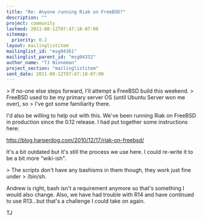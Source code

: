 ```yaml
---
title: "Re: Anyone running Riak on FreeBSD?"
description: ""
project: community
lastmod: 2011-08-12T07:47:18-07:00
sitemap:
  priority: 0.2
layout: mailinglistitem
mailinglist_id: "msg04361"
mailinglist_parent_id: "msg04332"
author_name: "TJ Ninneman"
project_section: "mailinglistitem"
sent_date: 2011-08-12T07:47:18-07:00
---
```


&gt; If no-one else steps forward, I'll attempt a FreeBSD build this weekend. 
&gt; FreeBSD used to be my primary server OS (until Ubuntu Server won me over), so 
&gt; I've got some familiarity there.

I'd also be willing to help out with this. We've been running Riak on FreeBSD 
in production since the 0.12 release. I had put together some instructions 
here:

http://blog.harperdog.com/2010/12/17/riak-on-freebsd/

It's a bit outdated but it's still the process we use here. I could re-write 
it to be a bit more "wiki-ish".

&gt; The scripts don't have any bashisms in them though, they work just fine under 
&gt; /bin/sh.

Andrew is right, bash isn't a requirement anymore so that's something I would 
also change. Also, we have had trouble with R14 and have continued to use 
R13...but that's a challenge I could take on again.

TJ
